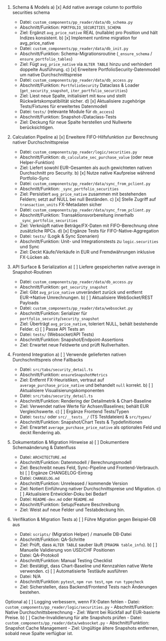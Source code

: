 1. Schema & Models
   a) [x] Add native average column to portfolio securities schema
      - Datei: `custom_components/pp_reader/data/db_schema.py`
      - Abschnitt/Funktion: `PORTFOLIO_SECURITIES_SCHEMA`
      - Ziel: Ergänzt `avg_price_native` REAL (nullable) pro Position und hält Indizes konsistent.
   b) [x] Implement runtime migration for avg_price_native
      - Datei: `custom_components/pp_reader/data/db_init.py`
      - Abschnitt/Funktion: Schema-Migrationsroutine (`_ensure_schema` / `ensure_portfolio_tables`)
      - Ziel: Fügt `avg_price_native` via `ALTER TABLE` hinzu und verhindert doppelte Ausführung.
   c) [x] Erweitere PortfolioSecurity-Datenmodell um native Durchschnittspreise
      - Datei: `custom_components/pp_reader/data/db_access.py`
      - Abschnitt/Funktion: `PortfolioSecurity` Dataclass & Loader (`get_security_snapshot`, `iter_portfolio_securities`)
      - Ziel: Liest neue Spalte, initialisiert mit `None` und stellt Rückwärtskompatibilität sicher.
   d) [x] Aktualisiere zugehörige Tests/Fixtures für erweitertes Datenmodell
      - Datei: `tests/` (relevante Module für `db_access`)
      - Abschnitt/Funktion: Snapshot-/Dataclass-Tests
      - Ziel: Deckung für neue Spalte herstellen und Nullwerte berücksichtigen.

2. Calculation Pipeline
   a) [x] Erweitere FIFO-Hilfsfunktion zur Berechnung nativer Durchschnittspreise
      - Datei: `custom_components/pp_reader/logic/securities.py`
      - Abschnitt/Funktion: `db_calculate_sec_purchase_value` (oder neue Helper-Funktion)
      - Ziel: Liefert sowohl EUR-Gesamten als auch gewichteten nativen Durchschnitt pro Security.
   b) [x] Nutze native Kaufpreise während Portfolio-Sync
      - Datei: `custom_components/pp_reader/data/sync_from_pclient.py`
      - Abschnitt/Funktion: `_sync_portfolio_securities`
      - Ziel: Persistiert `avg_price_native` zusammen mit bestehenden Feldern; setzt auf NULL bei null Beständen.
   c) [x] Stelle Zugriff auf `transaction_units` FX-Metadaten sicher
      - Datei: `custom_components/pp_reader/data/sync_from_pclient.py`
      - Abschnitt/Funktion: Transaktionsvorbereitung innerhalb `_sync_portfolio_securities`
      - Ziel: Verknüpft native Beträge/FX-Daten mit FIFO-Berechnung ohne zusätzliche RPCs.
   d) [x] Ergänze Tests für FIFO-Native-Aggregation
      - Datei: `tests/` (Logik & Sync Szenarien)
      - Abschnitt/Funktion: Unit- und Integrationstests zu `logic.securities` und Sync
      - Ziel: Deckt Käufe/Verkäufe in EUR und Fremdwährungen inklusive FX-Lücken ab.

3. API Surface & Serialization
   a) [ ] Liefere gespeicherten native average in Snapshot-Routinen
      - Datei: `custom_components/pp_reader/data/db_access.py`
      - Abschnitt/Funktion: `get_security_snapshot`
      - Ziel: Gibt `avg_price_native` unverändert zurück und entfernt EUR→Native Umrechnungen.
   b) [ ] Aktualisiere WebSocket/REST Payloads
      - Datei: `custom_components/pp_reader/data/websocket.py`
      - Abschnitt/Funktion: Serializer für `portfolio_security`/`security_snapshot`
      - Ziel: Überträgt `avg_price_native`, toleriert NULL, behält bestehende Felder.
   c) [ ] Passe API Tests an
      - Datei: `tests/` (Websocket/API Tests)
      - Abschnitt/Funktion: Snapshot/Endpoint-Assertions
      - Ziel: Erwartet neue Feldwerte und prüft Nullverhalten.

4. Frontend Integration
   a) [ ] Verwende gelieferten nativen Durchschnittspreis ohne Fallbacks
      - Datei: `src/tabs/security_detail.ts`
      - Abschnitt/Funktion: `ensureSnapshotMetrics`
      - Ziel: Entfernt FX-Heuristiken, vertraut auf `average_purchase_price_native` und behandelt `null` korrekt.
   b) [ ] Aktualisiere Visualisierungskomponenten
      - Datei: `src/tabs/security_detail.ts`
      - Abschnitt/Funktion: Rendering der Detailmetrik & Chart-Baseline
      - Ziel: Verwendet native Werte für Achsen/Baselines; behält EUR Vergleichswerte.
   c) [ ] Ergänze Frontend Tests/Typen
      - Datei: `tests/` oder `src/__tests__/` (TS Testdateien) & `src/types/`
      - Abschnitt/Funktion: Snapshot/Chart Tests & Typdefinitionen
      - Ziel: Erwartet `average_purchase_price_native` als optionales Feld und deckt Rendering ab.

5. Dokumentation & Migration Hinweise
   a) [ ] Dokumentiere Schemaänderung & Datenfluss
      - Datei: `ARCHITECTURE.md`
      - Abschnitt/Funktion: Datenmodell / Berechnungsmodell
      - Ziel: Beschreibt neues Feld, Sync-Pipeline und Frontend-Verbrauch.
   b) [ ] Ergänze CHANGELOG-Eintrag
      - Datei: `CHANGELOG.md`
      - Abschnitt/Funktion: Unreleased / kommende Version
      - Ziel: Notiert Einführung nativer Durchschnittspreise und Migration.
   c) [ ] Aktualisiere Entwickler-Doku bei Bedarf
      - Datei: `README-dev.md` oder `README.md`
      - Abschnitt/Funktion: Setup/Feature Beschreibung
      - Ziel: Weist auf neue Felder und Testabdeckung hin.

6. Verifikation & Migration Tests
   a) [ ] Führe Migration gegen Beispiel-DB aus
      - Datei: `scripts/` (Migration Helper) / manuelle DB-Datei
      - Abschnitt/Funktion: QA-Schritte
      - Ziel: Prüft, dass `ALTER TABLE` sauber läuft (`PRAGMA table_info`).
   b) [ ] Manuelle Validierung von USD/CHF Positionen
      - Datei: QA-Protokoll
      - Abschnitt/Funktion: Manual Testing Checklist
      - Ziel: Bestätigt, dass Chart-Baseline und Kennzahlen native Werte verwenden.
   c) [ ] Automatisierte Testläufe ausführen
      - Datei: N/A
      - Abschnitt/Funktion: `pytest`, `npm run test`, `npm run typecheck`
      - Ziel: Sicherstellen, dass Backend/Frontend Tests nach Änderungen bestehen.

Optional
   a) [ ] Logging verbessern, wenn FX-Daten fehlen
      - Datei: `custom_components/pp_reader/logic/securities.py`
      - Abschnitt/Funktion: Native Durchschnittsberechnung
      - Ziel: Warnt bei Rückfall auf EUR-basierte Preise.
   b) [ ] Cache-Invalidierung für alte Snapshots prüfen
      - Datei: `custom_components/pp_reader/data/websocket.py`
      - Abschnitt/Funktion: Snapshot Cache Management
      - Ziel: Ungültige ältere Snapshots entfernen, sobald neue Spalte verfügbar ist.

